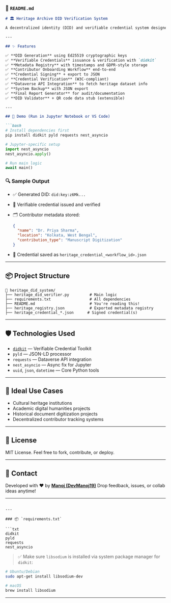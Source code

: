 ### 📘 `README.md`

````markdown
# 🏛️ Heritage Archive DID Verification System

A decentralized identity (DID) and verifiable credential system designed to register, verify, and archive heritage contributors using the W3C DID standard and `didkit`. This project enables secure, tamper-proof recognition of individuals contributing to cultural preservation efforts.

---

## ✨ Features

✅ **DID Generation** using Ed25519 cryptographic keys  
✅ **Verifiable Credentials** issuance & verification with `didkit`  
✅ **Metadata Registry** with timestamps and GDPR-style storage  
✅ **Contributor Onboarding Workflow** end-to-end  
✅ **Credential Signing** + export to JSON  
✅ **Credential Verification** (W3C-compliant)  
✅ **Dataverse API Integration** to fetch heritage dataset info  
✅ **System Backup** with JSON export  
✅ **Final Report Generator** for audit/documentation  
✅ **DID Validator** + QR code data stub (extensible)

---

## 🧪 Demo (Run in Jupyter Notebook or VS Code)

```bash
# Install dependencies first
pip install didkit pyld requests nest_asyncio
````

```python
# Jupyter-specific setup
import nest_asyncio
nest_asyncio.apply()

# Run main logic
await main()
```

### 🔍 Sample Output

* ✅ Generated DID: `did:key:z6Mk...`
* 🧾 Verifiable credential issued and verified
* 🗂️ Contributor metadata stored:

  ```json
  {
    "name": "Dr. Priya Sharma",
    "location": "Kolkata, West Bengal",
    "contribution_type": "Manuscript Digitization"
  }
  ```
* 💾 Credential saved as `heritage_credential_<workflow_id>.json`

---

## 📦 Project Structure

```
📁 heritage_did_system/
├── heritage_did_verifier.py         # Main logic
├── requirements.txt                 # All dependencies
├── README.md                        # You're reading this!
├── heritage_registry.json           # Exported metadata registry
├── heritage_credential_*.json      # Signed credential(s)
```

---

## 🛡️ Technologies Used

* [`didkit`](https://github.com/spruceid/didkit) — Verifiable Credential Toolkit
* `pyld` — JSON-LD processor
* `requests` — Dataverse API integration
* `nest_asyncio` — Async fix for Jupyter
* `uuid`, `json`, `datetime` — Core Python tools

---

## 🧠 Ideal Use Cases

* Cultural heritage institutions
* Academic digital humanities projects
* Historical document digitization projects
* Decentralized contributor tracking systems

---

## 📄 License

MIT License. Feel free to fork, contribute, or deploy.

---

## 💬 Contact

Developed with ❤️ by **[Manoj (DevManoj19)](https://github.com/DevManoj19)**
Drop feedback, issues, or collab ideas anytime!

---

````

---

### 📦 `requirements.txt`

```txt
didkit
pyld
requests
nest_asyncio
````

> ✅ Make sure `libsodium` is installed via system package manager for `didkit`:

```bash
# Ubuntu/Debian
sudo apt-get install libsodium-dev

# macOS
brew install libsodium
```

---
